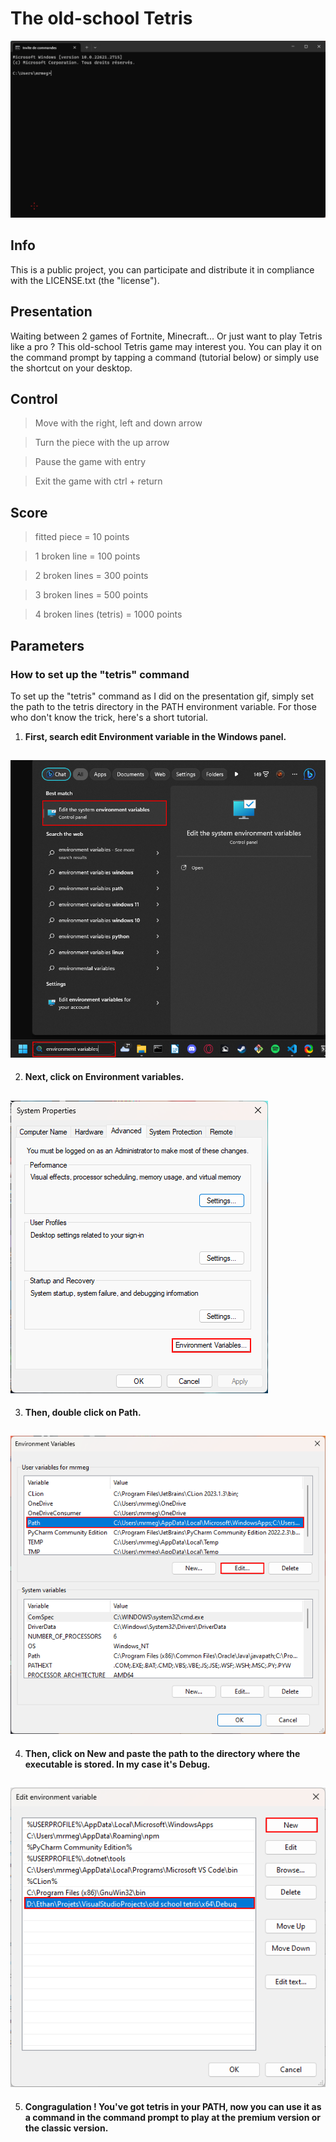 # The old-school Tetris

![Gameplay gif](resource/old-school-tetris-presentation.gif)

## Info

This is a public project, you can participate and distribute it in compliance with the LICENSE.txt (the "license").

## Presentation

Waiting between 2 games of Fortnite, Minecraft... Or just want to play Tetris like a pro ? This old-school Tetris game may interest you. You can play it on the command prompt by tapping a command (tutorial below) or simply use the shortcut on your desktop.

## Control

> Move with the right, left and down arrow

> Turn the piece with the up arrow

> Pause the game with entry

> Exit the game with ctrl + return

## Score

> fitted piece = 10 points

> 1 broken line = 100 points

> 2 broken lines = 300 points

> 3 broken lines = 500 points

> 4 broken lines (tetris) = 1000 points
## Parameters

### How to set up the "tetris" command

To set up the "tetris" command as I did on the presentation gif, simply set the path to the tetris directory in the PATH environment variable. For those who don't know the trick, here's a short tutorial.

1. **First, search edit Environment variable in the Windows panel.**

![first step](resource/first-step.png)
---
2. **Next, click on Environment variables.**

![second step](resource/second-step.png)
---
3. **Then, double click on Path.**

![third step](resource/third-step.png)
---
4. **Then, click on New and paste the path to the directory where the executable is stored. 
In my case it's Debug.**

![4th step](resource/4th-step.png)
---
5. **Congragulation ! You've got tetris in your PATH, now you can use it as a command in the command prompt to play at the premium version or the classic version.**